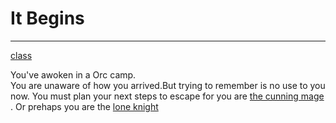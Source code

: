 # It Begins
---
[class](CLASS.png)

You've awoken in a Orc camp.  
You are unaware of how you arrived.But trying to remember is no use to you now. You must plan your next steps to escape for you are 
 [the cunning mage ](escapesm.md). Or prehaps you are the [lone knight](knightescape.md)